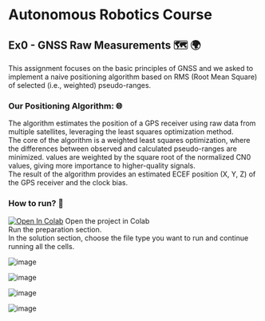 # Autonomous Robotics Course
## Ex0 - GNSS Raw Measurements :world_map: :earth_africa:
This assignment focuses on the basic principles of GNSS and we asked to implement a naive positioning algorithm based on RMS (Root Mean Square) of selected (i.e., weighted) pseudo-ranges.

### Our Positioning Algorithm: :globe_with_meridians:
The algorithm estimates the position of a GPS receiver using raw data from multiple satellites, leveraging the least squares optimization method.<br /> The core of the algorithm is a weighted least squares optimization, where the differences between observed and calculated pseudo-ranges are minimized. values are weighted by the square root of the normalized CN0 values, giving more importance to higher-quality signals. <br />The result of the algorithm provides an estimated ECEF position (X, Y, Z) of the GPS receiver and the clock bias.

### How to run? :receipt:
[![Open In Colab](https://colab.research.google.com/assets/colab-badge.svg)](https://colab.research.google.com/github/MoriahDavid/GPS-location-algorithm/blob/main/gps.ipynb) Open the project in Colab<br />
Run the preparation section. <br />
In the solution section, choose the file type you want to run and continue running all the cells.<br />

![image](https://github.com/MoriahDavid/GPS-location-algorithm/assets/93945532/c8be5eba-7021-4ac1-89b9-ddd973610920)

![image](https://github.com/MoriahDavid/GPS-location-algorithm/assets/93945532/5a4c0db5-98c0-470b-bac1-5b9abd72e889)


![image](https://github.com/MoriahDavid/GPS-location-algorithm/assets/93945532/53b6cd80-af21-42c2-b3da-78bd7790e377)

![image](https://github.com/MoriahDavid/GPS-location-algorithm/assets/93945532/dafb164b-f64f-40f1-aac2-99e79c798972)


